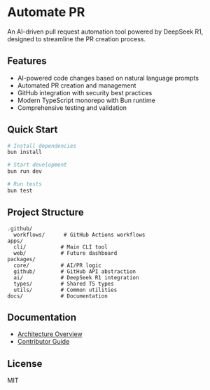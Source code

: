 # Automate PR

An AI-driven pull request automation tool powered by DeepSeek R1, designed to streamline the PR creation process.

## Features

- AI-powered code changes based on natural language prompts
- Automated PR creation and management
- GitHub integration with security best practices
- Modern TypeScript monorepo with Bun runtime
- Comprehensive testing and validation

## Quick Start

```bash
# Install dependencies
bun install

# Start development
bun run dev

# Run tests
bun test
```

## Project Structure

```
.github/
  workflows/      # GitHub Actions workflows
apps/
  cli/           # Main CLI tool
  web/           # Future dashboard
packages/
  core/          # AI/PR logic
  github/        # GitHub API abstraction
  ai/            # DeepSeek R1 integration
  types/         # Shared TS types
  utils/         # Common utilities
docs/            # Documentation
```

## Documentation

- [Architecture Overview](docs/architecture.md)
- [Contributor Guide](docs/contributor-guide.md)

## License

MIT 